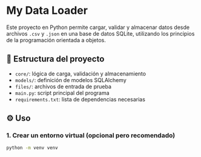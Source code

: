 # My Data Loader

Este proyecto en Python permite cargar, validar y almacenar datos desde archivos `.csv` y `.json` en una base de datos SQLite, utilizando los principios de la programación orientada a objetos.

## 🧱 Estructura del proyecto

- `core/`: lógica de carga, validación y almacenamiento
- `models/`: definición de modelos SQLAlchemy
- `files/`: archivos de entrada de prueba
- `main.py`: script principal del programa
- `requirements.txt`: lista de dependencias necesarias

## ⚙️ Uso

### 1. Crear un entorno virtual (opcional pero recomendado)

```bash
python -m venv venv
